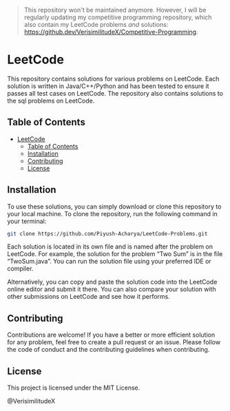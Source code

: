 >This repository won't be maintained anymore. However, I will be regularly updating my competitive programming repository, which also contain my LeetCode problems _and_ solutions: https://github.dev/VerisimilitudeX/Competitive-Programming.

# LeetCode

This repository contains solutions for various problems on LeetCode. Each solution is written in Java/C++/Python and has been tested to ensure it passes all test cases on LeetCode. The repository also contains solutions to the sql problems on LeetCode.

## Table of Contents

- [LeetCode](#leetcode)
  - [Table of Contents](#table-of-contents)
  - [Installation](#installation)
  - [Contributing](#contributing)
  - [License](#license)

## Installation

To use these solutions, you can simply download or clone this repository to your local machine. To clone the repository, run the following command in your terminal:

```bash
git clone https://github.com/Piyush-Acharya/LeetCode-Problems.git
```

Each solution is located in its own file and is named after the problem on LeetCode. For example, the solution for the problem “Two Sum” is in the file “TwoSum.java”. You can run the solution file using your preferred IDE or compiler.

Alternatively, you can copy and paste the solution code into the LeetCode online editor and submit it there. You can also compare your solution with other submissions on LeetCode and see how it performs.

## Contributing
Contributions are welcome! If you have a better or more efficient solution for any problem, feel free to create a pull request or an issue. Please follow the code of conduct and the contributing guidelines when contributing.

## License
This project is licensed under the MIT License.

@VerisimilitudeX

